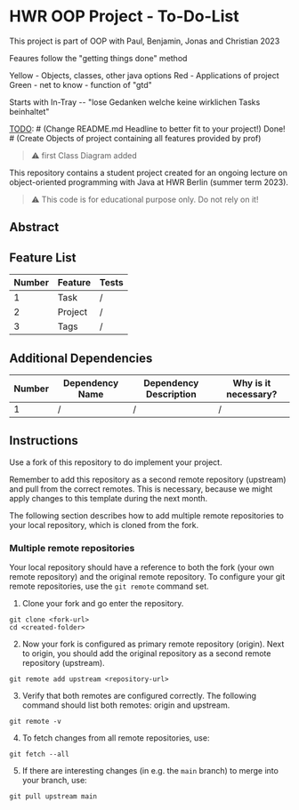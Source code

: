 # HWR OOP Project - To-Do-List

This project is part of OOP with Paul, Benjamin, Jonas and Christian 2023

Feaures follow the "getting things done" method

Yellow - Objects, classes, other java options
Red - Applications of project
Green - net to know - function of "gtd"

Starts with In-Tray -- "lose Gedanken welche keine wirklichen Tasks beinhaltet"

[TODO]: # (Change README.md Headline to better fit to your project!) Done!
        # (Create Objects of project containing all features provided by prof)
        
> :warning: first Class Diagram added

This repository contains a student project created for an ongoing lecture on object-oriented programming with Java at HWR Berlin (summer term 2023).

> :warning: This code is for educational purpose only. Do not rely on it!

## Abstract

[TODO]: # (Write a short description of your project.)
[TODO]: # (State most important features.)
[TODO]: # (State the most interesting problems you encountered during the project.)

## Feature List

[TODO]: # (For each feature implemented, add a row to the table!)

| Number | Feature | Tests |
|--------|---------|-------|
| 1      | Task       | /     |
| 2      | Project | /     |
| 3      | Tags    | /     |


## Additional Dependencies

[TODO]: # (For each additional dependency your project requires- Add an additional row to the table!)

| Number | Dependency Name | Dependency Description | Why is it necessary? |
|--------|-----------------|------------------------|----------------------|
| 1      | /               | /                      | /                    |

## Instructions

[TODO]: # (Remove these instructions once you finished your fork's setup.)

Use a fork of this repository to do implement your project.

Remember to add this repository as a second remote repository (upstream) and pull from the correct remotes.
This is necessary, because we might apply changes to this template during the next month.

The following section describes how to add multiple remote repositories to your local repository, which is cloned from the fork.

### Multiple remote repositories

Your local repository should have a reference to both the fork (your own remote repository) and the original remote repository.
To configure your git remote repositories, use the `git remote` command set.

1. Clone your fork and go enter the repository.
```
git clone <fork-url>
cd <created-folder>
```
2. Now your fork is configured as primary remote repository (origin).
Next to origin, you should add the original repository as a second remote repository (upstream).
```
git remote add upstream <repository-url>
```
3. Verify that both remotes are configured correctly.
The following command should list both remotes: origin and upstream.
```
git remote -v
```
4. To fetch changes from all remote repositories, use:
```
git fetch --all
```
5. If there are interesting changes (in e.g. the `main` branch) to merge into your branch, use:
```
git pull upstream main
```
